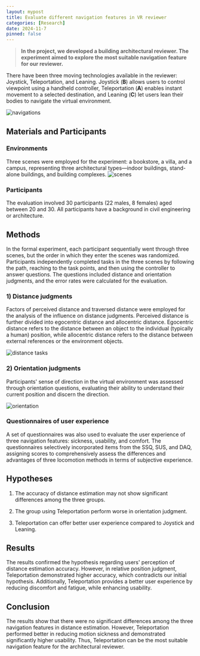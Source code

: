 ```yaml
---
layout: mypost
title: Evaluate different navigation features in VR reviewer
categories: [Research]
date: 2024-11-7
pinned: false
---
```


> **In the project, we developed a building architectural reviewer. The experiment aimed to explore the most suitable navigation feature for our reviewer.**

There have been three moving technologies available in the reviewer: Joystick, Teleportation, and Leaning. Joystick (**B**) allows users to control viewpoint using a handheld controller, Teleportation (**A**) enables instant movement to a selected destination, and Leaning (**C**) let users lean their bodies to navigate the virtual environment. 

![navigations](https://s1.imagehub.cc/images/2025/01/18/28b8f9da95af42ca6b3a61617ac3a20a.png)

## Materials and Participants

### Environments

Three scenes were employed for the experiment: a bookstore, a villa, and a campus, representing three architectural types—indoor buildings, stand-alone buildings, and building complexes.
![scenes](https://s1.imagehub.cc/images/2025/01/18/ec0c2988a9c0bd623b459c13a90e1d88.png)

### Participants

The evaluation involved 30 participants (22 males, 8 females) aged between 20 and 30. All participants have a background in civil engineering or architecture.

## Methods

In the formal experiment, each participant sequentially went through three scenes, but the order in which they enter the scenes was randomized. Participants independently completed tasks in the three scenes by following the path, reaching to the task points, and then using the controller to answer questions. The questions included distance and orientation judgments, and the error rates were calculated for the evaluation.  

### 1) Distance judgments

Factors of perceived distance and traversed distance were employed for the analysis of the influence on distance judgments. Perceived distance is further divided into egocentric distance and allocentric distance. Egocentric distance refers to the distance between an object to the individual (typically a human) position, while allocentric distance refers to the distance between external references or the environment objects.

![distance tasks](https://s1.imagehub.cc/images/2025/01/18/ad176d486202a5d7f278fdc64bc14d2b.png) 


### 2) Orientation judgments

Participants' sense of direction in the virtual environment was assessed through orientation questions, evaluating their ability to understand their current position and discern the direction.

![orientation](https://s1.imagehub.cc/images/2025/01/18/cd43fea38924b85d1b8ce12e97f12e17.png)


### Questionnaires of user experience

A set of questionnaires was also used to evaluate the user experience of three navigation features: sickness, usability, and comfort. The questionnaires selectively incorporated items from the SSQ,  SUS, and DAQ, assigning scores to comprehensively assess the differences and advantages of three locomotion methods in terms of subjective experience.


## Hypotheses

1. The accuracy of distance estimation may not show significant differences among the three groups. 

2. The group using Teleportation perform worse in orientation judgment.

3. Teleportation can offer better user experience compared to Joystick and Leaning.


## Results

The results confirmed the hypothesis regarding users' perception of distance estimation accuracy. However, in relative position judgment, Teleportation demonstrated higher accuracy, which contradicts our initial hypothesis. Additionally, Teleportation provides a better user experience by reducing discomfort and fatigue, while enhancing usability. 

## Conclusion

The results show that there were no significant differences among the three navigation features in distance estimation. However, Teleportation performed better in reducing motion sickness and demonstrated significantly higher usability. Thus, Teleportation can be the most suitable navigation feature for the architectural reviewer.
